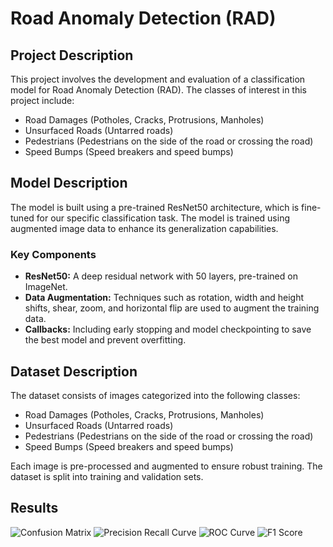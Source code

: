 # Road Anomaly Detection (RAD)

## Project Description

This project involves the development and evaluation of a classification model for Road Anomaly Detection (RAD). The classes of interest in this project include:
- Road Damages (Potholes, Cracks, Protrusions, Manholes)
- Unsurfaced Roads (Untarred roads)
- Pedestrians (Pedestrians on the side of the road or crossing the road)
- Speed Bumps (Speed breakers and speed bumps)

## Model Description

The model is built using a pre-trained ResNet50 architecture, which is fine-tuned for our specific classification task. The model is trained using augmented image data to enhance its generalization capabilities.

### Key Components

- **ResNet50:** A deep residual network with 50 layers, pre-trained on ImageNet.
- **Data Augmentation:** Techniques such as rotation, width and height shifts, shear, zoom, and horizontal flip are used to augment the training data.
- **Callbacks:** Including early stopping and model checkpointing to save the best model and prevent overfitting.

## Dataset Description

The dataset consists of images categorized into the following classes:
- Road Damages (Potholes, Cracks, Protrusions, Manholes)
- Unsurfaced Roads (Untarred roads)
- Pedestrians (Pedestrians on the side of the road or crossing the road)
- Speed Bumps (Speed breakers and speed bumps)

Each image is pre-processed and augmented to ensure robust training. The dataset is split into training and validation sets.

## Results
![Confusion Matrix](matrix.png)
![Precision Recall Curve](pre_recall.png)
![ROC Curve](roc.png)
![F1 Score](f1_score.png)